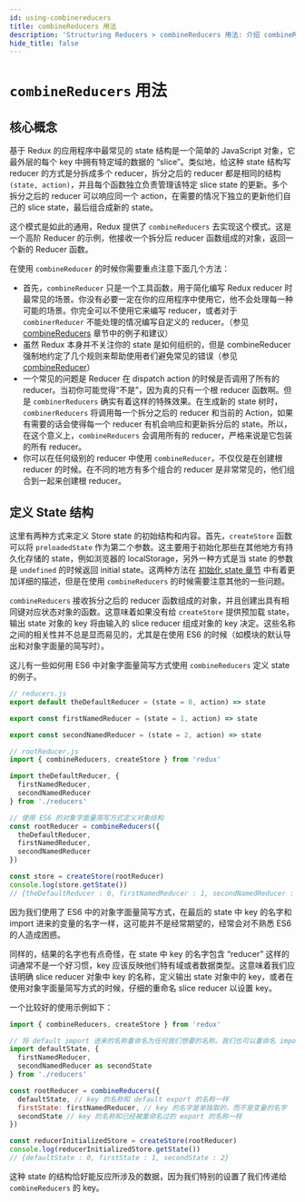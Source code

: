 ```yaml
---
id: using-combinereducers
title: combineReducers 用法
description: 'Structuring Reducers > combineReducers 用法: 介绍 combineReducers 在实践中如何工作'
hide_title: false
---
```


# `combineReducers` 用法

## 核心概念

基于 Redux 的应用程序中最常见的 state 结构是一个简单的 JavaScript 对象，它最外层的每个 key 中拥有特定域的数据的 “slice”。类似地，给这种 state 结构写 reducer 的方式是分拆成多个 reducer，拆分之后的 reducer 都是相同的结构 `(state, action)`，并且每个函数独立负责管理该特定 slice state 的更新。多个拆分之后的 reducer 可以响应同一个 action，在需要的情况下独立的更新他们自己的 slice state，最后组合成新的 state。

这个模式是如此的通用，Redux 提供了 `combineReducers` 去实现这个模式。这是一个高阶 Reducer 的示例，他接收一个拆分后 reducer 函数组成的对象，返回一个新的 Reducer 函数。

在使用 `combineReducer` 的时候你需要重点注意下面几个方法：

- 首先，`combineReducer` 只是一个工具函数，用于简化编写 Redux reducer 时最常见的场景。你没有必要一定在你的应用程序中使用它，他不会处理每一种可能的场景。你完全可以不使用它来编写 reducer，或者对于 `combinerReducer` 不能处理的情况编写自定义的 reducer。（参见 [combineReducers](./BeyondCombineReducers.md) 章节中的例子和建议）
- 虽然 Redux 本身并不关注你的 state 是如何组织的，但是 combineReducer 强制地约定了几个规则来帮助使用者们避免常见的错误（参见 [combineReducer](../../api/combineReducers.md)）
- 一个常见的问题是 Reducer 在 dispatch action 的时候是否调用了所有的 reducer。当初你可能觉得“不是”，因为真的只有一个根 reducer 函数啊。但是 `combinerReducers` 确实有着这样的特殊效果。在生成新的 state 树时，`combinerReducers` 将调用每一个拆分之后的 reducer 和当前的 Action，如果有需要的话会使得每一个 reducer 有机会响应和更新拆分后的 state。所以，在这个意义上，`combineReducers` 会调用所有的 reducer，严格来说是它包装的所有 reducer。
- 你可以在任何级别的 reducer 中使用 `combineReducer`，不仅仅是在创建根 reducer 的时候。在不同的地方有多个组合的 reducer 是非常常见的，他们组合到一起来创建根 reducer。

## 定义 State 结构

这里有两种方式来定义 Store state 的初始结构和内容。首先，`createStore` 函数可以将 `preloadedState` 作为第二个参数。这主要用于初始化那些在其他地方有持久化存储的 state，例如浏览器的 localStorage，另外一种方式是当 state 的参数是 `undefined` 的时候返回 initial state。这两种方法在 [初始化 state 章节](./InitializingState.md) 中有着更加详细的描述，但是在使用 `combineReducers` 的时候需要注意其他的一些问题。

`combineReducers` 接收拆分之后的 reducer 函数组成的对象，并且创建出具有相同键对应状态对象的函数。这意味着如果没有给 `createStore` 提供预加载 state，输出 state 对象的 key 将由输入的 slice reducer 组成对象的 key 决定。这些名称之间的相关性并不总是显而易见的，尤其是在使用 ES6 的时候（如模块的默认导出和对象字面量的简写时）。

这儿有一些如何用 ES6 中对象字面量简写方式使用 `combineReducers` 定义 state 的例子。

```js
// reducers.js
export default theDefaultReducer = (state = 0, action) => state

export const firstNamedReducer = (state = 1, action) => state

export const secondNamedReducer = (state = 2, action) => state

// rootReducer.js
import { combineReducers, createStore } from 'redux'

import theDefaultReducer, {
  firstNamedReducer,
  secondNamedReducer
} from './reducers'

// 使用 ES6 的对象字面量简写方式定义对象结构
const rootReducer = combineReducers({
  theDefaultReducer,
  firstNamedReducer,
  secondNamedReducer
})

const store = createStore(rootReducer)
console.log(store.getState())
// {theDefaultReducer : 0, firstNamedReducer : 1, secondNamedReducer : 2}
```

因为我们使用了 ES6 中的对象字面量简写方式，在最后的 state 中 key 的名字和 import 进来的变量的名字一样，这可能并不是经常期望的，经常会对不熟悉 ES6 的人造成困惑。

同样的，结果的名字也有点奇怪，在 state 中 key 的名字包含 “reducer” 这样的词通常不是一个好习惯，key 应该反映他们特有域或者数据类型。这意味着我们应该明确 slice reducer 对象中 key 的名称，定义输出 state 对象中的 key，或者在使用对象字面量简写方式的时候，仔细的重命名 slice reducer 以设置 key。

一个比较好的使用示例如下：

```js
import { combineReducers, createStore } from 'redux'

// 将 default import 进来的名称重命名为任何我们想要的名称。我们也可以重命名 import 进来的名称。
import defaultState, {
  firstNamedReducer,
  secondNamedReducer as secondState
} from './reducers'

const rootReducer = combineReducers({
  defaultState, // key 的名称和 default export 的名称一样
  firstState: firstNamedReducer, // key 的名字是单独取的，而不是变量的名字
  secondState // key 的名称和已经被重命名过的 export 的名称一样
})

const reducerInitializedStore = createStore(rootReducer)
console.log(reducerInitializedStore.getState())
// {defaultState : 0, firstState : 1, secondState : 2}
```

这种 state 的结构恰好能反应所涉及的数据，因为我们特别的设置了我们传递给 `combineReducers` 的 key。
